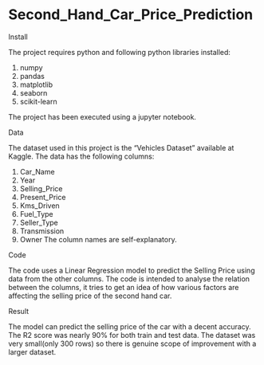 # Second_Hand_Car_Price_Prediction


Install

The project requires python and following python libraries installed:
1.	numpy
2.	pandas
3.	matplotlib
4.	seaborn
5.	scikit-learn

The project has been executed using a jupyter notebook.

Data

The dataset used in this project is the “Vehicles Dataset” available at Kaggle.
The data has the following columns:
1.	Car_Name
2.	Year
3.	Selling_Price
4.	Present_Price
5.	Kms_Driven
6.	Fuel_Type
7.	Seller_Type
8.	Transmission
9.	Owner
The column names are self-explanatory.

Code

The code uses a Linear Regression model to predict the Selling Price using data from the other columns. The code is intended to analyse the relation between the columns, it tries to get an idea of how various factors are affecting the selling price of the second hand car.

Result

The model can predict the selling price of the car with a decent accuracy. The R2 score was nearly 90% for both train and test data. The dataset was very small(only 300 rows) so there is genuine scope of improvement with a larger dataset.
